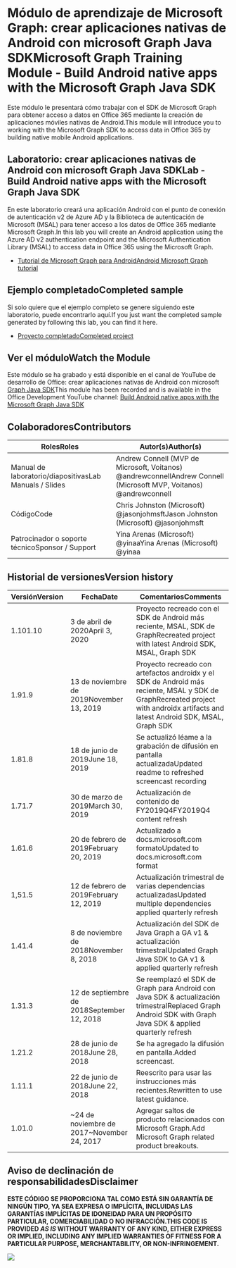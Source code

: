 # <a name="microsoft-graph-training-module---build-android-native-apps-with-the-microsoft-graph-java-sdk"></a><span data-ttu-id="7a2ea-101">Módulo de aprendizaje de Microsoft Graph: crear aplicaciones nativas de Android con microsoft Graph Java SDK</span><span class="sxs-lookup"><span data-stu-id="7a2ea-101">Microsoft Graph Training Module - Build Android native apps with the Microsoft Graph Java SDK</span></span>

<span data-ttu-id="7a2ea-102">Este módulo le presentará cómo trabajar con el SDK de Microsoft Graph para obtener acceso a datos en Office 365 mediante la creación de aplicaciones móviles nativas de Android.</span><span class="sxs-lookup"><span data-stu-id="7a2ea-102">This module will introduce you to working with the Microsoft Graph SDK to access data in Office 365 by building native mobile Android applications.</span></span>

## <a name="lab---build-android-native-apps-with-the-microsoft-graph-java-sdk"></a><span data-ttu-id="7a2ea-103">Laboratorio: crear aplicaciones nativas de Android con microsoft Graph Java SDK</span><span class="sxs-lookup"><span data-stu-id="7a2ea-103">Lab - Build Android native apps with the Microsoft Graph Java SDK</span></span>

<span data-ttu-id="7a2ea-104">En este laboratorio creará una aplicación Android con el punto de conexión de autenticación v2 de Azure AD y la Biblioteca de autenticación de Microsoft (MSAL) para tener acceso a los datos de Office 365 mediante Microsoft Graph.</span><span class="sxs-lookup"><span data-stu-id="7a2ea-104">In this lab you will create an Android application using the Azure AD v2 authentication endpoint and the Microsoft Authentication Library (MSAL) to access data in Office 365 using the Microsoft Graph.</span></span>

- [<span data-ttu-id="7a2ea-105">Tutorial de Microsoft Graph para Android</span><span class="sxs-lookup"><span data-stu-id="7a2ea-105">Android Microsoft Graph tutorial</span></span>](https://docs.microsoft.com/graph/tutorials/android)

## <a name="completed-sample"></a><span data-ttu-id="7a2ea-106">Ejemplo completado</span><span class="sxs-lookup"><span data-stu-id="7a2ea-106">Completed sample</span></span>

<span data-ttu-id="7a2ea-107">Si solo quiere que el ejemplo completo se genere siguiendo este laboratorio, puede encontrarlo aquí.</span><span class="sxs-lookup"><span data-stu-id="7a2ea-107">If you just want the completed sample generated by following this lab, you can find it here.</span></span>

- [<span data-ttu-id="7a2ea-108">Proyecto completado</span><span class="sxs-lookup"><span data-stu-id="7a2ea-108">Completed project</span></span>](demo)

## <a name="watch-the-module"></a><span data-ttu-id="7a2ea-109">Ver el módulo</span><span class="sxs-lookup"><span data-stu-id="7a2ea-109">Watch the Module</span></span>

<span data-ttu-id="7a2ea-110">Este módulo se ha grabado y está disponible en el canal de YouTube de desarrollo de Office: crear aplicaciones nativas de Android con microsoft [Graph Java SDK](https://youtu.be/BLmOmv4FSsQ)</span><span class="sxs-lookup"><span data-stu-id="7a2ea-110">This module has been recorded and is available in the Office Development YouTube channel: [Build Android native apps with the Microsoft Graph Java SDK](https://youtu.be/BLmOmv4FSsQ)</span></span>

## <a name="contributors"></a><span data-ttu-id="7a2ea-111">Colaboradores</span><span class="sxs-lookup"><span data-stu-id="7a2ea-111">Contributors</span></span>

| <span data-ttu-id="7a2ea-112">Roles</span><span class="sxs-lookup"><span data-stu-id="7a2ea-112">Roles</span></span>                | <span data-ttu-id="7a2ea-113">Autor(s)</span><span class="sxs-lookup"><span data-stu-id="7a2ea-113">Author(s)</span></span>                                               |
| -------------------- | ------------------------------------------------------- |
| <span data-ttu-id="7a2ea-114">Manual de laboratorio/diapositivas</span><span class="sxs-lookup"><span data-stu-id="7a2ea-114">Lab Manuals / Slides</span></span> | <span data-ttu-id="7a2ea-115">Andrew Connell (MVP de Microsoft, Voitanos) @andrewconnell</span><span class="sxs-lookup"><span data-stu-id="7a2ea-115">Andrew Connell (Microsoft MVP, Voitanos) @andrewconnell</span></span> |
| <span data-ttu-id="7a2ea-116">Código</span><span class="sxs-lookup"><span data-stu-id="7a2ea-116">Code</span></span>                 | <span data-ttu-id="7a2ea-117">Chris Johnston (Microsoft) @jasonjohmsft</span><span class="sxs-lookup"><span data-stu-id="7a2ea-117">Jason Johnston (Microsoft) @jasonjohmsft</span></span>                |
| <span data-ttu-id="7a2ea-118">Patrocinador o soporte técnico</span><span class="sxs-lookup"><span data-stu-id="7a2ea-118">Sponsor / Support</span></span>    | <span data-ttu-id="7a2ea-119">Yina Arenas (Microsoft) @yinaa</span><span class="sxs-lookup"><span data-stu-id="7a2ea-119">Yina Arenas (Microsoft) @yinaa</span></span>                          |

## <a name="version-history"></a><span data-ttu-id="7a2ea-120">Historial de versiones</span><span class="sxs-lookup"><span data-stu-id="7a2ea-120">Version history</span></span>

| <span data-ttu-id="7a2ea-121">Versión</span><span class="sxs-lookup"><span data-stu-id="7a2ea-121">Version</span></span> | <span data-ttu-id="7a2ea-122">Fecha</span><span class="sxs-lookup"><span data-stu-id="7a2ea-122">Date</span></span>               | <span data-ttu-id="7a2ea-123">Comentarios</span><span class="sxs-lookup"><span data-stu-id="7a2ea-123">Comments</span></span>                                                                   |
| ------- | ------------------ | -------------------------------------------------------------------------- |
| <span data-ttu-id="7a2ea-124">1.10</span><span class="sxs-lookup"><span data-stu-id="7a2ea-124">1.10</span></span>    | <span data-ttu-id="7a2ea-125">3 de abril de 2020</span><span class="sxs-lookup"><span data-stu-id="7a2ea-125">April 3, 2020</span></span>      | <span data-ttu-id="7a2ea-126">Proyecto recreado con el SDK de Android más reciente, MSAL, SDK de Graph</span><span class="sxs-lookup"><span data-stu-id="7a2ea-126">Recreated project with latest Android SDK, MSAL, Graph SDK</span></span>                 |
| <span data-ttu-id="7a2ea-127">1.9</span><span class="sxs-lookup"><span data-stu-id="7a2ea-127">1.9</span></span>     | <span data-ttu-id="7a2ea-128">13 de noviembre de 2019</span><span class="sxs-lookup"><span data-stu-id="7a2ea-128">November 13, 2019</span></span>  | <span data-ttu-id="7a2ea-129">Proyecto recreado con artefactos androidx y el SDK de Android más reciente, MSAL y SDK de Graph</span><span class="sxs-lookup"><span data-stu-id="7a2ea-129">Recreated project with androidx artifacts and latest Android SDK, MSAL, Graph SDK</span></span> |
| <span data-ttu-id="7a2ea-130">1.8</span><span class="sxs-lookup"><span data-stu-id="7a2ea-130">1.8</span></span>     | <span data-ttu-id="7a2ea-131">18 de junio de 2019</span><span class="sxs-lookup"><span data-stu-id="7a2ea-131">June 18, 2019</span></span>      | <span data-ttu-id="7a2ea-132">Se actualizó léame a la grabación de difusión en pantalla actualizada</span><span class="sxs-lookup"><span data-stu-id="7a2ea-132">Updated readme to refreshed screencast recording</span></span>                           |
| <span data-ttu-id="7a2ea-133">1.7</span><span class="sxs-lookup"><span data-stu-id="7a2ea-133">1.7</span></span>     | <span data-ttu-id="7a2ea-134">30 de marzo de 2019</span><span class="sxs-lookup"><span data-stu-id="7a2ea-134">March 30, 2019</span></span>     | <span data-ttu-id="7a2ea-135">Actualización de contenido de FY2019Q4</span><span class="sxs-lookup"><span data-stu-id="7a2ea-135">FY2019Q4 content refresh</span></span>                                                   |
| <span data-ttu-id="7a2ea-136">1.6</span><span class="sxs-lookup"><span data-stu-id="7a2ea-136">1.6</span></span>     | <span data-ttu-id="7a2ea-137">20 de febrero de 2019</span><span class="sxs-lookup"><span data-stu-id="7a2ea-137">February 20, 2019</span></span>  | <span data-ttu-id="7a2ea-138">Actualizado a docs.microsoft.com formato</span><span class="sxs-lookup"><span data-stu-id="7a2ea-138">Updated to docs.microsoft.com format</span></span>                                       |
| <span data-ttu-id="7a2ea-139">1,5</span><span class="sxs-lookup"><span data-stu-id="7a2ea-139">1.5</span></span>     | <span data-ttu-id="7a2ea-140">12 de febrero de 2019</span><span class="sxs-lookup"><span data-stu-id="7a2ea-140">February 12, 2019</span></span>  | <span data-ttu-id="7a2ea-141">Actualización trimestral de varias dependencias actualizadas</span><span class="sxs-lookup"><span data-stu-id="7a2ea-141">Updated multiple dependencies applied quarterly refresh</span></span>                    |
| <span data-ttu-id="7a2ea-142">1.4</span><span class="sxs-lookup"><span data-stu-id="7a2ea-142">1.4</span></span>     | <span data-ttu-id="7a2ea-143">8 de noviembre de 2018</span><span class="sxs-lookup"><span data-stu-id="7a2ea-143">November 8, 2018</span></span>   | <span data-ttu-id="7a2ea-144">Actualización del SDK de Java Graph a GA v1 & actualización trimestral</span><span class="sxs-lookup"><span data-stu-id="7a2ea-144">Updated Graph Java SDK to GA v1 & applied quarterly refresh</span></span>                |
| <span data-ttu-id="7a2ea-145">1.3</span><span class="sxs-lookup"><span data-stu-id="7a2ea-145">1.3</span></span>     | <span data-ttu-id="7a2ea-146">12 de septiembre de 2018</span><span class="sxs-lookup"><span data-stu-id="7a2ea-146">September 12, 2018</span></span> | <span data-ttu-id="7a2ea-147">Se reemplazó el SDK de Graph para Android con Java SDK & actualización trimestral</span><span class="sxs-lookup"><span data-stu-id="7a2ea-147">Replaced Graph Android SDK with Graph Java SDK & applied quarterly refresh</span></span> |
| <span data-ttu-id="7a2ea-148">1.2</span><span class="sxs-lookup"><span data-stu-id="7a2ea-148">1.2</span></span>     | <span data-ttu-id="7a2ea-149">28 de junio de 2018</span><span class="sxs-lookup"><span data-stu-id="7a2ea-149">June 28, 2018</span></span>      | <span data-ttu-id="7a2ea-150">Se ha agregado la difusión en pantalla.</span><span class="sxs-lookup"><span data-stu-id="7a2ea-150">Added screencast.</span></span>                                                          |
| <span data-ttu-id="7a2ea-151">1.1</span><span class="sxs-lookup"><span data-stu-id="7a2ea-151">1.1</span></span>     | <span data-ttu-id="7a2ea-152">22 de junio de 2018</span><span class="sxs-lookup"><span data-stu-id="7a2ea-152">June 22, 2018</span></span>      | <span data-ttu-id="7a2ea-153">Reescrito para usar las instrucciones más recientes.</span><span class="sxs-lookup"><span data-stu-id="7a2ea-153">Rewritten to use latest guidance.</span></span>                                          |
| <span data-ttu-id="7a2ea-154">1.0</span><span class="sxs-lookup"><span data-stu-id="7a2ea-154">1.0</span></span>     | <span data-ttu-id="7a2ea-155">~24 de noviembre de 2017</span><span class="sxs-lookup"><span data-stu-id="7a2ea-155">~November 24, 2017</span></span> | <span data-ttu-id="7a2ea-156">Agregar saltos de producto relacionados con Microsoft Graph.</span><span class="sxs-lookup"><span data-stu-id="7a2ea-156">Add Microsoft Graph related product breakouts.</span></span>                             |

## <a name="disclaimer"></a><span data-ttu-id="7a2ea-157">Aviso de declinación de responsabilidades</span><span class="sxs-lookup"><span data-stu-id="7a2ea-157">Disclaimer</span></span>

<span data-ttu-id="7a2ea-158">**ESTE CÓDIGO  SE PROPORCIONA TAL COMO ESTÁ SIN GARANTÍA DE NINGÚN TIPO, YA SEA EXPRESA O IMPLÍCITA, INCLUIDAS LAS GARANTÍAS IMPLÍCITAS DE IDONEIDAD PARA UN PROPÓSITO PARTICULAR, COMERCIABILIDAD O NO INFRACCIÓN.**</span><span class="sxs-lookup"><span data-stu-id="7a2ea-158">**THIS CODE IS PROVIDED _AS IS_ WITHOUT WARRANTY OF ANY KIND, EITHER EXPRESS OR IMPLIED, INCLUDING ANY IMPLIED WARRANTIES OF FITNESS FOR A PARTICULAR PURPOSE, MERCHANTABILITY, OR NON-INFRINGEMENT.**</span></span>

<!-- markdownlint-disable MD033 -->
<img src="https://telemetry.sharepointpnp.com/msgraph-training-android" />
